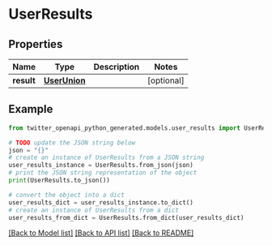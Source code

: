 # UserResults


## Properties

Name | Type | Description | Notes
------------ | ------------- | ------------- | -------------
**result** | [**UserUnion**](UserUnion.md) |  | [optional] 

## Example

```python
from twitter_openapi_python_generated.models.user_results import UserResults

# TODO update the JSON string below
json = "{}"
# create an instance of UserResults from a JSON string
user_results_instance = UserResults.from_json(json)
# print the JSON string representation of the object
print(UserResults.to_json())

# convert the object into a dict
user_results_dict = user_results_instance.to_dict()
# create an instance of UserResults from a dict
user_results_from_dict = UserResults.from_dict(user_results_dict)
```
[[Back to Model list]](../README.md#documentation-for-models) [[Back to API list]](../README.md#documentation-for-api-endpoints) [[Back to README]](../README.md)


